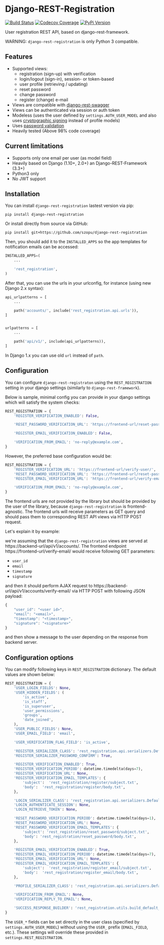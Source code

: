 # Django-REST-Registration

[![Build Status](https://travis-ci.org/szopu/django-rest-registration.svg?branch=master)](https://travis-ci.org/szopu/django-rest-registration)
[![Codecov Coverage](https://img.shields.io/codecov/c/github/szopu/django-rest-registration/master.svg)](https://codecov.io/github/szopu/django-rest-registration?branch=master)
[![PyPi Version](https://img.shields.io/pypi/v/django-rest-registration.svg)](https://pypi.python.org/pypi/django-rest-registration/)

User registration REST API, based on django-rest-framework.

WARNING: `django-rest-registration` is only Python 3 compatible.


## Features

* Supported views:
    * registration (sign-up) with verification
    * login/logout (sign-in), session- or token-based
    * user profile (retrieving / updating)
    * reset password
    * change password
    * register (change) e-mail
* Views are compatible with [django-rest-swagger](https://github.com/marcgibbons/django-rest-swagger)
* Views can be authenticated via session or auth token
* Modeless (uses the user defined by `settings.AUTH_USER_MODEL` and also uses [cryptographic signing](https://docs.djangoproject.com/en/dev/topics/signing/) instead of profile models)
* Uses [password validation](https://docs.djangoproject.com/en/dev/topics/auth/passwords/#password-validation)
* Heavily tested (Above 98% code coverage)


## Current limitations

* Supports only one email per user (as model field)
* Heavily based on Django (1.10+, 2.0+) an Django-REST-Framework (3.3+)
* Python3 only
* No JWT support


## Installation

You can install `django-rest-registration` lastest version via pip:

    pip install django-rest-registration

Or install directly from source via GitHub:

    pip install git+https://github.com/szopu/django-rest-registration

Then, you should add it to the `INSTALLED_APPS` so the app templates
for notification emails can be accessed:

```python
INSTALLED_APPS=(
    ...

    'rest_registration',
)
```
After that, you can use the urls in your urlconfig, for instance (using new Django 2.x syntax):

```python
api_urlpatterns = [
    ...

    path('accounts/', include('rest_registration.api.urls')),
]


urlpatterns = [
    ...

    path('api/v1/', include(api_urlpatterns)),
]
```

In Django 1.x you can use old `url` instead of `path`.


## Configuration

You can configure `django-rest-registraton` using the `REST_REGISTRATION`
setting in your django settings (similarly to `django-rest-framework`).

Below is sample, minimal config you can provide in your django settings which will satisfy the system checks:

```python
REST_REGISTRATION = {
    'REGISTER_VERIFICATION_ENABLED': False,

    'RESET_PASSWORD_VERIFICATION_URL': 'https://frontend-url/reset-password/',

    'REGISTER_EMAIL_VERIFICATION_ENABLED': False,

    'VERIFICATION_FROM_EMAIL': 'no-reply@example.com',
}
```

However, the preferred base configuration would be:

```python
REST_REGISTRATION = {
    'REGISTER_VERIFICATION_URL': 'https://frontend-url/verify-user/',
    'RESET_PASSWORD_VERIFICATION_URL': 'https://frontend-url/reset-password/',
    'REGISTER_EMAIL_VERIFICATION_URL': 'https://frontend-url/verify-email/',

    'VERIFICATION_FROM_EMAIL': 'no-reply@example.com',
}
```

The frontend urls are not provided by the library but should be provided
by the user of the library, because `django-rest-registration` is frontend-agnostic.
The frontend urls will receive parameters as GET query and should pass
them to corresponding REST API views via HTTP POST request.

Let's explain it by example:

we're assuming that the `django-rest-registration` views are served at
https://backend-url/api/v1/accounts/.
The frontend endpoint https://frontend-url/verify-email/ would receive
following GET parameters:
* `user_id`
* `email`
* `timestamp`
* `signature`

and then it should perform AJAX request to https://backend-url/api/v1/accounts/verify-email/
via HTTP POST with following JSON payload:

```javascript
{
    "user_id": "<user id>",
    "email": "<email>",
    "timestamp": "<timestamp>",
    "signature": "<signature>"
}
```

and then show a message to the user depending on the response
from backend server.

## Configuration options

You can modify following keys in `REST_REGISTRATION` dictionary.
The default values are shown below:

```python
REST_REGISTRATION = {
    'USER_LOGIN_FIELDS': None,
    'USER_HIDDEN_FIELDS': (
        'is_active',
        'is_staff',
        'is_superuser',
        'user_permissions',
        'groups',
        'date_joined',
    ),
    'USER_PUBLIC_FIELDS': None,
    'USER_EMAIL_FIELD': 'email',

    'USER_VERIFICATION_FLAG_FIELD': 'is_active',

    'REGISTER_SERIALIZER_CLASS': 'rest_registration.api.serializers.DefaultRegisterUserSerializer',
    'REGISTER_SERIALIZER_PASSWORD_CONFIRM': True,

    'REGISTER_VERIFICATION_ENABLED': True,
    'REGISTER_VERIFICATION_PERIOD': datetime.timedelta(days=7),
    'REGISTER_VERIFICATION_URL': None,
    'REGISTER_VERIFICATION_EMAIL_TEMPLATES': {
        'subject':  'rest_registration/register/subject.txt',
        'body':  'rest_registration/register/body.txt',
    },

    'LOGIN_SERIALIZER_CLASS': 'rest_registration.api.serializers.DefaultLoginSerializer',
    'LOGIN_AUTHENTICATE_SESSION': None,
    'LOGIN_RETRIEVE_TOKEN': None,

    'RESET_PASSWORD_VERIFICATION_PERIOD': datetime.timedelta(days=1),
    'RESET_PASSWORD_VERIFICATION_URL': None,
    'RESET_PASSWORD_VERIFICATION_EMAIL_TEMPLATES': {
        'subject': 'rest_registration/reset_password/subject.txt',
        'body': 'rest_registration/reset_password/body.txt',
    },

    'REGISTER_EMAIL_VERIFICATION_ENABLED': True,
    'REGISTER_EMAIL_VERIFICATION_PERIOD': datetime.timedelta(days=7),
    'REGISTER_EMAIL_VERIFICATION_URL': None,
    'REGISTER_EMAIL_VERIFICATION_EMAIL_TEMPLATES': {
        'subject':  'rest_registration/register_email/subject.txt',
        'body':  'rest_registration/register_email/body.txt',
    },

    'PROFILE_SERIALIZER_CLASS': 'rest_registration.api.serializers.DefaultUserProfileSerializer',

    'VERIFICATION_FROM_EMAIL': None,
    'VERIFICATION_REPLY_TO_EMAIL': None,

    'SUCCESS_RESPONSE_BUILDER': 'rest_registration.utils.build_default_success_response',
}
```

The `USER_*` fields can be set directly in the user class
(specified by `settings.AUTH_USER_MODEL`) without using
the `USER_` prefix (`EMAIL_FIELD`, etc.). These settings will override these
provided in `settings.REST_REGISTRATION`.
